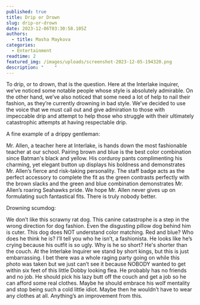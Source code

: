 ```yaml
---
published: true
title: Drip or Drown
slug: drip-or-drown
date: 2023-12-06T03:30:58.105Z
authors:
  - title: Masha Maykova
categories:
  - Entertainment
readtime: 2
featured_img: /images/uploads/screenshot-2023-12-05-194320.png
description: "    "
---
```

To drip, or to drown, that is the question. Here at the Interlake inquirer, we’ve noticed some notable people whose style is absolutely admirable. On the other hand, we’ve also noticed that some need a lot of help to nail their fashion, as they’re currently drowning in bad style. We’ve decided to use the voice that we must call out and give admiration to those with impeccable drip and attempt to help those who struggle with their ultimately catastrophic attempts at having respectable drip.

A fine example of a drippy gentleman:

Mr. Allen, a teacher here at Interlake, is hands down the most fashionable teacher at our school. Pairing brown and blue is the best color combination since Batman's black and yellow. His corduroy pants complimenting his charming, yet elegant button up displays his boldness and demonstrates Mr. Allen’s fierce and risk-taking personality. The staff badge acts as the perfect accessory to complete the fit as the green contrasts perfectly with the brown slacks and the green and blue combination demonstrates Mr. Allen’s roaring Seahawks pride. We hope Mr. Allen never gives up on formulating such fantastical fits. There is truly nobody better.

Drowning scumdog:

We don’t like this scrawny rat dog. This canine catastrophe is a step in the wrong direction for dog fashion. Even the disgusting pillow dog behind him is cuter. This dog does NOT understand color matching. Red and blue? Who does he think he is? I’ll tell you who he isn’t, a fashionista. He looks like he’s crying because his outfit is so ugly. Why is he so short? He's shorter than the couch. At the Interlake Inquirer we stand by short kings, but this is just embarrassing. I bet there was a whole raging party going on while this photo was taken but we just can’t see it because NOBODY wanted to get within six feet of this little Dobby looking flea. He probably has no friends and no job. He should pick his lazy butt off the couch and get a job so he can afford some real clothes. Maybe he should embrace his wolf mentality and stop being such a cold little idiot. Maybe then he wouldn’t have to wear any clothes at all. Anything’s an improvement from this.